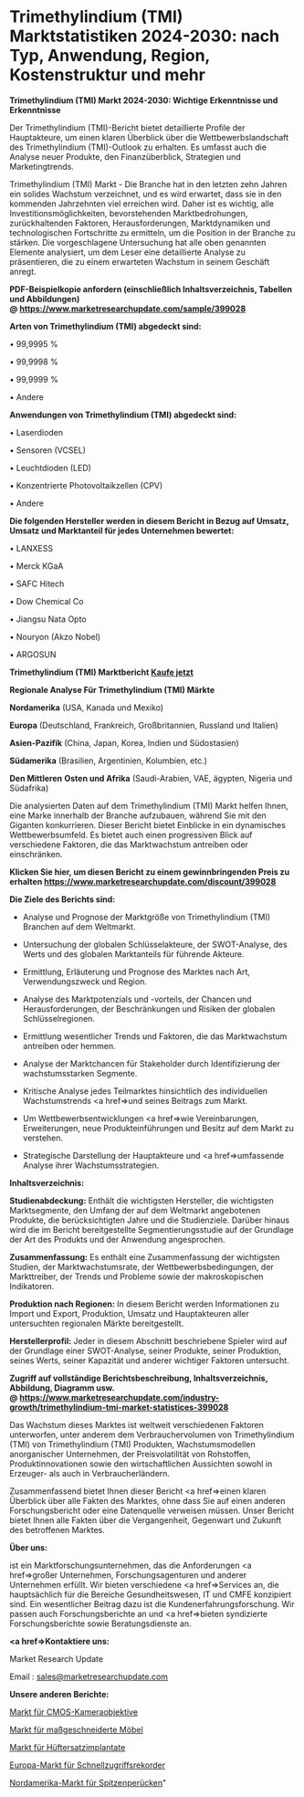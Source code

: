 # Trimethylindium (TMI) Marktstatistiken 2024-2030: nach Typ, Anwendung, Region, Kostenstruktur und mehr

<strong>Trimethylindium (TMI) Markt 2024-2030: Wichtige Erkenntnisse und Erkenntnisse</strong>

Der Trimethylindium (TMI)-Bericht bietet detaillierte Profile der Hauptakteure, um einen klaren Überblick über die Wettbewerbslandschaft des Trimethylindium (TMI)-Outlook zu erhalten. Es umfasst auch die Analyse neuer Produkte, den Finanzüberblick, Strategien und Marketingtrends.

Trimethylindium (TMI) Markt - Die Branche hat in den letzten zehn Jahren ein solides Wachstum verzeichnet, und es wird erwartet, dass sie in den kommenden Jahrzehnten viel erreichen wird. Daher ist es wichtig, alle Investitionsmöglichkeiten, bevorstehenden Marktbedrohungen, zurückhaltenden Faktoren, Herausforderungen, Marktdynamiken und technologischen Fortschritte zu ermitteln, um die Position in der Branche zu stärken. Die vorgeschlagene Untersuchung hat alle oben genannten Elemente analysiert, um dem Leser eine detaillierte Analyse zu präsentieren, die zu einem erwarteten Wachstum in seinem Geschäft anregt.

<strong><b>PDF-Beispielkopie anfordern (einschließlich Inhaltsverzeichnis, Tabellen und Abbildungen) @ </b></strong><strong><a href=https://www.marketresearchupdate.com/sample/399028><strong>https://www.marketresearchupdate.com/sample/399028</u></a></strong></strong>

<strong>Arten von Trimethylindium (TMI) abgedeckt sind:</strong>

• 99,9995 %

• 99,9998 %

• 99,9999 %

• Andere

<strong>Anwendungen von Trimethylindium (TMI) abgedeckt sind:</strong>

• Laserdioden

• Sensoren (VCSEL)

• Leuchtdioden (LED)

• Konzentrierte Photovoltaikzellen (CPV)

• Andere

<strong>Die folgenden Hersteller werden in diesem Bericht in Bezug auf Umsatz, Umsatz und Marktanteil für jedes Unternehmen bewertet:</strong>

• LANXESS

• Merck KGaA

• SAFC Hitech

• Dow Chemical Co

• Jiangsu Nata Opto

• Nouryon (Akzo Nobel)

• ARGOSUN

<strong>Trimethylindium (TMI) Marktbericht <a href=https://www.marketresearchupdate.com/buynow/399028>Kaufe jetzt</a></strong>

<strong>Regionale Analyse Für Trimethylindium (TMI) Märkte</strong>

<strong>Nordamerika</strong> (USA, Kanada und Mexiko)

<strong>Europa</strong> (Deutschland, Frankreich, Großbritannien, Russland und Italien)

<strong>Asien-Pazifik</strong> (China, Japan, Korea, Indien und Südostasien)

<strong>Südamerika</strong> (Brasilien, Argentinien, Kolumbien, etc.)

<strong>Den Mittleren</strong> <strong>Osten und Afrika</strong> (Saudi-Arabien, VAE, ägypten, Nigeria und Südafrika)

Die analysierten Daten auf dem Trimethylindium (TMI) Markt helfen Ihnen, eine Marke innerhalb der Branche aufzubauen, während Sie mit den Giganten konkurrieren. Dieser Bericht bietet Einblicke in ein dynamisches Wettbewerbsumfeld. Es bietet auch einen progressiven Blick auf verschiedene Faktoren, die das Marktwachstum antreiben oder einschränken.

<strong>Klicken Sie hier, um diesen Bericht zu einem gewinnbringenden Preis zu erhalten
</strong><strong><a href=https://www.marketresearchupdate.com/discount/399028>https://www.marketresearchupdate.com/discount/399028</b></u></strong></a>

<strong>Die Ziele des Berichts sind:</strong>

- Analyse und Prognose der Marktgröße von Trimethylindium (TMI) Branchen auf dem Weltmarkt.

- Untersuchung der globalen Schlüsselakteure, der SWOT-Analyse, des Werts und des globalen Marktanteils für führende Akteure.

- Ermittlung, Erläuterung und Prognose des Marktes nach Art, Verwendungszweck und Region.

- Analyse des Marktpotenzials und -vorteils, der Chancen und Herausforderungen, der Beschränkungen und Risiken der globalen Schlüsselregionen.

- Ermittlung wesentlicher Trends und Faktoren, die das Marktwachstum antreiben oder hemmen.

- Analyse der Marktchancen für Stakeholder durch Identifizierung der wachstumsstarken Segmente.

- Kritische Analyse jedes Teilmarktes hinsichtlich des individuellen Wachstumstrends <a href=>und</a> seines Beitrags zum Markt.

- Um Wettbewerbsentwicklungen <a href=>wie</a> Vereinbarungen, Erweiterungen, neue Produkteinführungen und Besitz auf dem Markt zu verstehen.

- Strategische Darstellung der Hauptakteure und <a href=>umfas</a>sende Analyse ihrer Wachstumsstrategien.

<strong>Inhaltsverzeichnis:</strong>

<strong>Studienabdeckung:</strong> Enthält die wichtigsten Hersteller, die wichtigsten Marktsegmente, den Umfang der auf dem Weltmarkt angebotenen Produkte, die berücksichtigten Jahre und die Studienziele. Darüber hinaus wird die im Bericht bereitgestellte Segmentierungsstudie auf der Grundlage der Art des Produkts und der Anwendung angesprochen.

<strong>Zusammenfassung:</strong> Es enthält eine Zusammenfassung der wichtigsten Studien, der Marktwachstumsrate, der Wettbewerbsbedingungen, der Markttreiber, der Trends und Probleme sowie der makroskopischen Indikatoren.

<strong>Produktion nach Regionen:</strong> In diesem Bericht werden Informationen zu Import und Export, Produktion, Umsatz und Hauptakteuren aller untersuchten regionalen Märkte bereitgestellt.

<strong>Herstellerprofil:</strong> Jeder in diesem Abschnitt beschriebene Spieler wird auf der Grundlage einer SWOT-Analyse, seiner Produkte, seiner Produktion, seines Werts, seiner Kapazität und anderer wichtiger Faktoren untersucht.

<strong><b>Zugriff auf vollständige Berichtsbeschreibung, Inhaltsverzeichnis, Abbildung, Diagramm usw. @ </b></strong><strong><a href=https://www.marketresearchupdate.com/industry-growth/trimethylindium-tmi-market-statistices-399028>https://www.marketresearchupdate.com/industry-growth/trimethylindium-tmi-market-statistices-399028</a></strong>

Das Wachstum dieses Marktes ist weltweit verschiedenen Faktoren unterworfen, unter anderem dem Verbrauchervolumen von Trimethylindium (TMI) von Trimethylindium (TMI) Produkten, Wachstumsmodellen anorganischer Unternehmen, der Preisvolatilität von Rohstoffen, Produktinnovationen sowie den wirtschaftlichen Aussichten sowohl in Erzeuger- als auch in Verbraucherländern.

Zusammenfassend bietet Ihnen dieser Bericht <a href=>einen</a> klaren Überblick über alle Fakten des Marktes, ohne dass Sie auf einen anderen Forschungsbericht oder eine Datenquelle verweisen müssen. Unser Bericht bietet Ihnen alle Fakten über die Vergangenheit, Gegenwart und Zukunft des betroffenen Marktes.

<strong>Über uns:</strong>

 ist ein Marktforschungsunternehmen, das die Anforderungen <a href=>großer</a> Unternehmen, Forschungsagenturen und anderer Unternehmen erfüllt. Wir bieten verschiedene <a href=>Services</a> an, die hauptsächlich für die Bereiche Gesundheitswesen, IT und CMFE konzipiert sind. Ein wesentlicher Beitrag dazu ist die Kundenerfahrungsforschung. Wir passen auch Forschungsberichte an und <a href=>bieten</a> syndizierte Forschungsberichte sowie Beratungsdienste an.

<strong><a href=>Kontaktiere uns:</a></strong>

Market Research Update

Email : sales@marketresearchupdate.com

<strong>Unsere anderen Berichte:</strong>

<a href=https://www.linkedin.com/pulse/cmos-camera-lens-market-size-growth-set-surge-significantly>Markt für CMOS-Kameraobjektive</a>

<a href=https://www.linkedin.com/pulse/customized-furniture-market-analysis-segment-region-growth>Markt für maßgeschneiderte Möbel</a>

<a href=https://www.linkedin.com/pulse/hip-replacement-implants-market-analysis-segment>Markt für Hüftersatzimplantate</a>

<a href=https://www.linkedin.com/pulse/europe-quick-access-recorder-market-future>Europa-Markt für Schnellzugriffsrekorder</a>

<a href=https://www.linkedin.com/pulse/north-america-lace-wigs-market-2023-2030-explained-effective>Nordamerika-Markt für Spitzenperücken</a>"

